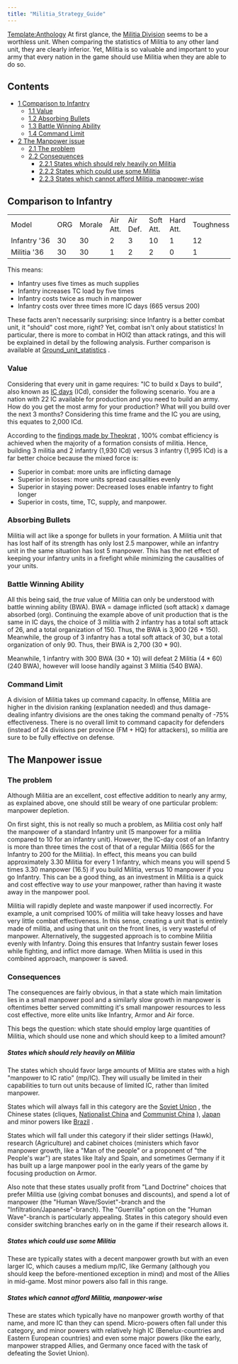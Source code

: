 ```yaml
---
title: "Militia_Strategy_Guide"
---
```


[Template:Anthology](/index.php?title=Template:Anthology&action=edit&redlink=1 "Template:Anthology (page does not exist)")
At first glance, the [Militia
Division](/Militia_Division "Militia Division") seems to be a worthless
unit. When comparing the statistics of Militia to any other land unit,
they are clearly inferior. Yet, Militia is so valuable and important to
your army that every nation in the game should use Militia when they are
able to do so.

## Contents

-   [ 1 Comparison to Infantry ](#Comparison_to_Infantry)
    -   [ 1.1 Value ](#Value)
    -   [ 1.2 Absorbing Bullets ](#Absorbing_Bullets)
    -   [ 1.3 Battle Winning Ability ](#Battle_Winning_Ability)
    -   [ 1.4 Command Limit ](#Command_Limit)
-   [ 2 The Manpower issue ](#The_Manpower_issue)
    -   [ 2.1 The problem ](#The_problem)
    -   [ 2.2 Consequences ](#Consequences)
        -   [ 2.2.1 States which should rely heavily on Militia
            ](#States_which_should_rely_heavily_on_Militia)
        -   [ 2.2.2 States which could use some Militia
            ](#States_which_could_use_some_Militia)
        -   [ 2.2.3 States which cannot afford Militia, manpower-wise
            ](#States_which_cannot_afford_Militia.2C_manpower-wise)

##  Comparison to Infantry 

|              |     |        |          |          |           |           |           |               |          |      |            |          |           |              |             |
|--------------|-----|--------|----------|----------|-----------|-----------|-----------|---------------|----------|------|------------|----------|-----------|--------------|-------------|
| Model        | ORG | Morale | Air Att. | Air Def. | Soft Att. | Hard Att. | Toughness | Defensiveness | Softness | Cost | Build-time | Manpower | Max Speed | Supply Cons. | Suppression |
| Infantry '36 | 30  | 30     | 2        | 3        | 10        | 1         | 12        | 15            | 100      | 7    | 95         | 10       | 4         | 1            | 2           |
| Militia '36  | 30  | 30     | 1        | 2        | 2         | 0         | 1         | 8             | 100      | 4    | 50         | 5        | 4         | 0.2          | 1           |

This means:

-   Infantry uses five times as much supplies
-   Infantry increases TC load by five times
-   Infantry costs twice as much in manpower
-   Infantry costs over three times more IC days (665 versus 200)

These facts aren't necessarily surprising: since Infantry is a better
combat unit, it "should" cost more, right? Yet, combat isn't only about
statistics! In particular, there is more to combat in HOI2 than attack
ratings, and this will be explained in detail by the following analysis.
Further comparison is available at
[Ground_unit_statistics](/Ground_unit_statistics "Ground unit statistics")
.

###  Value 

Considering that every unit in game requires: "IC to build x Days to
build", also known as [IC days](/IC_days "IC days") (ICd), consider the
following scenario. You are a nation with 22 IC available for production
and you need to build an army. How do you get the most army for your
production? What will you build over the next 3 months? Considering this
time frame and the IC you are using, this equates to 2,000 ICd.

According to the [findings made by
Theokrat](http://forum.paradoxplaza.com/forum/showthread.php?t=296740) ,
100% combat efficiency is achieved when the majority of a formation
consists of militia. Hence, building 3 militia and 2 infantry (1,930
ICd) versus 3 infantry (1,995 ICd) is a far better choice because the
mixed force is:

-   Superior in combat: more units are inflicting damage
-   Superior in losses: more units spread causalities evenly
-   Superior in staying power: Decreased loses enable infantry to fight
    longer
-   Superior in costs, time, TC, supply, and manpower.

###  Absorbing Bullets 

Militia will act like a sponge for bullets in your formation. A Militia
unit that has lost half of its strength has only lost 2.5 manpower,
while an infantry unit in the same situation has lost 5 manpower. This
has the net effect of keeping your infantry units in a firefight while
minimizing the causalities of your units.

###  Battle Winning Ability 

All this being said, the *true* value of Militia can only be understood
with battle winning ability (BWA). BWA = damage inflicted (soft attack)
x damage absorbed (org). Continuing the example above of unit production
that is the same in IC days, the choice of 3 militia with 2 infantry has
a total soft attack of 26, and a total organization of 150. Thus, the
BWA is 3,900 (26 \* 150). Meanwhile, the group of 3 infantry has a total
soft attack of 30, but a total organization of only 90. Thus, their BWA
is 2,700 (30 \* 90).

Meanwhile, 1 infantry with 300 BWA (30 \* 10) will defeat 2 Militia (4
\* 60) (240 BWA), however will loose handily against 3 Militia (540
BWA).

###  Command Limit 

A division of Militia takes up command capacity. In offense, Militia are
higher in the division ranking (explanation needed) and thus
damage-dealing infantry divisions are the ones taking the command
penalty of -75% effectiveness. There is no overall limit to command
capacity for defenders (instead of 24 divisions per province (FM + HQ)
for attackers), so militia are sure to be fully effective on defense.

##  The Manpower issue 

###  The problem 

Although Militia are an excellent, cost effective addition to nearly any
army, as explained above, one should still be weary of one particular
problem: manpower depletion.

On first sight, this is not really so much a problem, as Militia cost
only half the manpower of a standard Infantry unit (5 manpower for a
militia compared to 10 for an infantry unit). However, the IC-day cost
of an Infantry is more than three times the cost of that of a regular
Militia (665 for the Infantry to 200 for the Militia). In effect, this
means you can build approximately 3.30 Militia for every 1 Infantry,
which means you will spend 5 times 3.30 manpower (16.5) if you build
Militia, versus 10 manpower if you go Infantry. This can be a good
thing, as an investment in Militia is a quick and cost effective way to
*use* your manpower, rather than having it waste away in the manpower
pool.

Militia will rapidly deplete and waste manpower if used incorrectly. For
example, a unit comprised 100% of militia will take heavy losses and
have very little combat effectiveness. In this sense, creating a unit
that is entirely made of militia, and using that unit on the front
lines, is very wasteful of manpower. Alternatively, the suggested
approach is to combine Militia evenly with Infantry. Doing this ensures
that Infantry sustain fewer loses while fighting, and inflict more
damage. When Militia is used in this combined approach, manpower is
saved.

###  Consequences 

The consequences are fairly obvious, in that a state which main
limitation lies in a small manpower pool and a similarly slow growth in
manpower is oftentimes better served committing it's small manpower
resources to less cost effective, more elite units like Infantry, Armor
and Air force.

This begs the question: which state should employ large quantities of
Militia, which should use none and which should keep to a limited
amount?

#####  States which should rely heavily on Militia 

The states which should favor large amounts of Militia are states with a
high "manpower to IC ratio" (mp/IC). They will usually be limited in
their capabilities to turn out units because of limited IC, rather than
limited manpower.

States which will always fall in this category are the [Soviet
Union](/Soviet_Union "Soviet Union") , the Chinese states (cliques,
[Nationalist China](/Nationalist_China "Nationalist China") and
[Communist China](/Communist_China "Communist China") ),
[Japan](/Japan "Japan") and minor powers like [Brazil](/Brazil "Brazil")
.

States which will fall under this category if their slider settings
(Hawk), research (Agriculture) and cabinet choices (ministers which
favor manpower growth, like a "Man of the people" or a proponent of "the
People's war") are states like Italy and Spain, and sometimes Germany if
it has built up a large manpower pool in the early years of the game by
focusing production on Armor.

Also note that these states usually profit from "Land Doctrine" choices
that prefer Militia use (giving combat bonuses and discounts), and spend
a lot of manpower (the "Human Wave/Soviet"-branch and the
"Infiltration/Japanese"-branch). The "Guerrilla" option on the "Human
Wave"-branch is particularly appealing. States in this category should
even consider switching branches early on in the game if their research
allows it.

#####  States which could use some Militia 

These are typically states with a decent manpower growth but with an
even larger IC, which causes a medium mp/IC, like Germany (although you
should keep the before-mentioned exception in mind) and most of the
Allies in mid-game. Most minor powers also fall in this range.

#####    States which cannot afford Militia, manpower-wise 

These are states which typically have no manpower growth worthy of that
name, and more IC than they can spend. Micro-powers often fall under
this category, and minor powers with relatively high IC
(Benelux-countries and Eastern European countries) and even some major
powers (like the early, manpower strapped Allies, and Germany once faced
with the task of defeating the Soviet Union).
